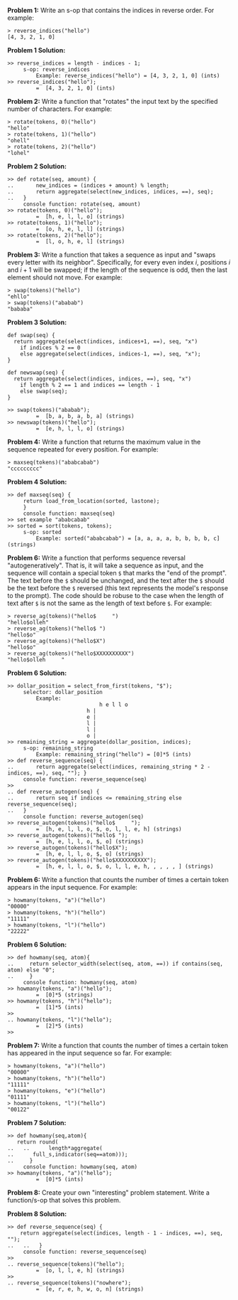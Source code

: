 **Problem 1:**
Write an s-op that contains the indices in reverse order.
For example:
```
> reverse_indices("hello")
[4, 3, 2, 1, 0]
```
**Problem 1 Solution:**
```
>> reverse_indices = length - indices - 1;
     s-op: reverse_indices
         Example: reverse_indices("hello") = [4, 3, 2, 1, 0] (ints)
>> reverse_indices("hello");
         =  [4, 3, 2, 1, 0] (ints)
```
**Problem 2:**
Write a function that "rotates" the input text by the specified number of characters.
For example:
```
> rotate(tokens, 0)("hello")
"hello"
> rotate(tokens, 1)("hello")
"ohell"
> rotate(tokens, 2)("hello")
"lohel"
```
**Problem 2 Solution:**

```
>> def rotate(seq, amount) {
..       new_indices = (indices + amount) % length; 
..       return aggregate(select(new_indices, indices, ==), seq); 
..   }
     console function: rotate(seq, amount)
>> rotate(tokens, 0)("hello");
         =  [h, e, l, l, o] (strings)
>> rotate(tokens, 1)("hello");
         =  [o, h, e, l, l] (strings)
>> rotate(tokens, 2)("hello");
         =  [l, o, h, e, l] (strings)
```

**Problem 3:**
Write a function that takes a sequence as input and "swaps every letter with its neighbor".
Specifically, for every even index $i$, positions $i$ and $i+1$ will be swapped;
if the length of the sequence is odd, then the last element should not move.
For example:
```
> swap(tokens)("hello")
"ehllo"
> swap(tokens)("ababab")
"bababa"
```
**Problem 3 Solution:**

```
def swap(seq) {
  return aggregate(select(indices, indices+1, ==), seq, "x") 
    if indices % 2 == 0 
    else aggregate(select(indices, indices-1, ==), seq, "x");
}

def newswap(seq) {
  return aggregate(select(indices, indices, ==), seq, "x") 
    if length % 2 == 1 and indices == length - 1 
    else swap(seq);
}

>> swap(tokens)("ababab");
         =  [b, a, b, a, b, a] (strings)
>> newswap(tokens)("hello");
         =  [e, h, l, l, o] (strings)
```
**Problem 4:**
Write a function that returns the maximum value in the sequence repeated for every position.
For example:
```
> maxseq(tokens)("ababcabab")
"ccccccccc"
```
**Problem 4 Solution:**

```
>> def maxseq(seq) {
     return load_from_location(sorted, lastone);
     }
     console function: maxseq(seq)
>> set example "ababcabab"
>> sorted = sort(tokens, tokens);
     s-op: sorted
         Example: sorted("ababcabab") = [a, a, a, a, b, b, b, b, c] (strings)
```

**Problem 6:**
Write a function that performs sequence reversal "autogeneratively".
That is, it will take a sequence as input, and the sequence will contain a special token `$` that marks the "end of the prompt".
The text before the `$` should be unchanged, and the text after the `$` should be the text before the `$` reversed (this text represents the model's response to the prompt).
The code should be robuse to the case when the length of text after `$` is not the same as the length of text before `$`.
For example:
```
> reverse_ag(tokens)("hello$     ")
"hello$olleh"
> reverse_ag(tokens)("hello$ ")
"hello$o"
> reverse_ag(tokens)("hello$X")
"hello$o"
> reverse_ag(tokens)("hello$XXXXXXXXXX")
"hello$olleh     "
```
**Problem 6 Solution:**
```
>> dollar_position = select_from_first(tokens, "$");
     selector: dollar_position
         Example:
                             h e l l o
                         h |          
                         e |          
                         l |          
                         l |          
                         o |          
>> remaining_string = aggregate(dollar_position, indices);
     s-op: remaining_string
         Example: remaining_string("hello") = [0]*5 (ints)
>> def reverse_sequence(seq) {
..       return aggregate(select(indices, remaining_string * 2 - indices, ==), seq, ""); }
     console function: reverse_sequence(seq)
>> 
.. def reverse_autogen(seq) {
..       return seq if indices <= remaining_string else reverse_sequence(seq);
..   }
     console function: reverse_autogen(seq)
>> reverse_autogen(tokens)("hello$     ");
         =  [h, e, l, l, o, $, o, l, l, e, h] (strings)
>> reverse_autogen(tokens)("hello$ "); 
         =  [h, e, l, l, o, $, o] (strings)
>> reverse_autogen(tokens)("hello$X");
         =  [h, e, l, l, o, $, o] (strings)
>> reverse_autogen(tokens)("hello$XXXXXXXXXX");
         =  [h, e, l, l, o, $, o, l, l, e, h, , , , , ] (strings)
```
**Problem 6:**
Write a function that counts the number of times a certain token appears in the input sequence.
For example:
```
> howmany(tokens, "a")("hello")
"00000"
> howmany(tokens, "h")("hello")
"11111"
> howmany(tokens, "l")("hello")
"22222"
```
**Problem 6 Solution:**
```
>> def howmany(seq, atom){
..     return selector_width(select(seq, atom, ==)) if contains(seq, atom) else "0";
..     }
     console function: howmany(seq, atom)
>> howmany(tokens, "a")("hello");
         =  [0]*5 (strings)
>> howmany(tokens, "h")("hello");
         =  [1]*5 (ints)
>> 
.. howmany(tokens, "l")("hello");
         =  [2]*5 (ints)
>> 
```
**Problem 7:**
Write a function that counts the number of times a certain token has appeared in the input sequence so far.
For example:
```
> howmany(tokens, "a")("hello")
"00000"
> howmany(tokens, "h")("hello")
"11111"
> howmany(tokens, "e")("hello")
"01111"
> howmany(tokens, "l")("hello")
"00122"
```

**Problem 7 Solution:**
```
>> def howmany(seq,atom){
   return round(
..   ..      length*aggregate(
..      full_s,indicator(seq==atom)));
..     }
     console function: howmany(seq, atom)
>> howmany(tokens, "a")("hello");
         =  [0]*5 (ints)
```
**Problem 8:**
Create your own "interesting" problem statement.
Write a function/s-op that solves this problem.

**Problem 8 Solution:**
```
>> def reverse_sequence(seq) {
    return aggregate(select(indices, length - 1 - indices, ==), seq, "");
..   ..   }
     console function: reverse_sequence(seq)
>> 
.. reverse_sequence(tokens)("hello");
         =  [o, l, l, e, h] (strings)
>> 
.. reverse_sequence(tokens)("nowhere");
         =  [e, r, e, h, w, o, n] (strings)
```